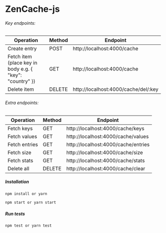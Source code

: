 # ZenCache-js

###### Key endpoints:

|Operation|Method|Endpoint|
|--------|--------|--------|
|Create entry|POST|http://localhost:4000/cache|
|Fetch item (place key in body e.g. { "key": "country" })|GET|http://localhost:4000/cache|
|Delete item|DELETE|http://localhost:4000/cache/del/:key|

###### Extra endpoints:

|Operation|Method|Endpoint|
|--------|--------|--------|
|Fetch keys|GET|http://localhost:4000/cache/keys|
|Fetch values|GET|http://localhost:4000/cache/values|
|Fetch entries|GET|http://localhost:4000/cache/entries|
|Fetch size|GET|http://localhost:4000/cache/size|
|Fetch stats|GET|http://localhost:4000/cache/stats|
|Delete all|DELETE|http://localhost:4000/cache/clear|

##### Installation

```bash
npm install or yarn 
```
```bash
npm start or yarn start
```

##### Run tests
```bash
npm test or yarn test
```
